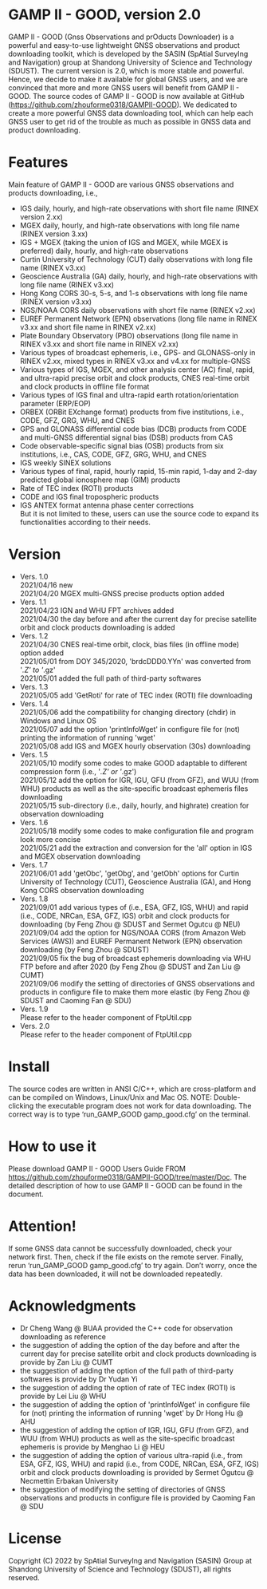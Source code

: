 # GAMP II - GOOD, version 2.0
GAMP II - GOOD (Gnss Observations and prOducts Downloader) is a powerful and easy-to-use lightweight GNSS observations and product downloading toolkit, which is developed by the SASIN (SpAtial SurveyIng and Navigation) group at Shandong University of Science and Technology (SDUST). The current version is 2.0, which is more stable and powerful. Hence, we decide to make it available for global GNSS users, and we are convinced that more and more GNSS users will benefit from GAMP II - GOOD. The source codes of GAMP II - GOOD is now available at GitHub (https://github.com/zhouforme0318/GAMPII-GOOD). We dedicated to create a more powerful GNSS data downloading tool, which can help each GNSS user to get rid of the trouble as much as possible in GNSS data and product downloading.
# Features
Main feature of GAMP II - GOOD are various GNSS observations and products downloading, i.e., 
- IGS daily, hourly, and high-rate observations with short file name (RINEX version 2.xx)
- MGEX daily, hourly, and high-rate observations with long file name (RINEX version 3.xx)
- IGS + MGEX (taking the union of IGS and MGEX, while MGEX is preferred) daily, hourly, and high-rate observations
- Curtin University of Technology (CUT) daily observations with long file name (RINEX v3.xx)
- Geoscience Australia (GA) daily, hourly, and high-rate observations with long file name (RINEX v3.xx)
- Hong Kong CORS 30-s, 5-s, and 1-s observations with long file name (RINEX version v3.xx)
- NGS/NOAA CORS daily observations with short file name (RINEX v2.xx)
- EUREF Permanent Network (EPN) observations (long file name in RINEX v3.xx and short file name in RINEX v2.xx)
- Plate Boundary Observatory (PBO) observations (long file name in RINEX v3.xx and short file name in RINEX v2.xx)
- Various types of broadcast ephemeris, i.e., GPS- and GLONASS-only in RINEX v2.xx, mixed types in RINEX v3.xx and v4.xx for multiple-GNSS
- Various types of IGS, MGEX, and other analysis center (AC) final, rapid, and ultra-rapid precise orbit and clock products, CNES real-time orbit and clock products in offline file format
- Various types of IGS final and ultra-rapid earth rotation/orientation parameter (ERP/EOP)
- ORBEX (ORBit EXchange format) products from five institutions, i.e., CODE, GFZ, GRG, WHU, and CNES
- GPS and GLONASS differential code bias (DCB) products from CODE and multi-GNSS differential signal bias (DSB) products from CAS
- Code observable-specific signal bias (OSB) products from six institutions, i.e., CAS, CODE, GFZ, GRG, WHU, and CNES
- IGS weekly SINEX solutions
- Various types of final, rapid, hourly rapid, 15-min rapid, 1-day and 2-day predicted global ionosphere map (GIM) products
- Rate of TEC index (ROTI) products
- CODE and IGS final tropospheric products
- IGS ANTEX format antenna phase center corrections  
But it is not limited to these, users can use the source code to expand its functionalities according to their needs.
# Version
- Vers. 1.0  
  2021/04/16 new  
  2021/04/20 MGEX multi-GNSS precise products option added  
- Vers. 1.1  
  2021/04/23 IGN and WHU FPT archives added  
  2021/04/30 the day before and after the current day for precise satellite orbit and clock products downloading is added
- Vers. 1.2  
  2021/04/30 CNES real-time orbit, clock, bias files (in offline mode) option added  
  2021/05/01 from DOY 345/2020, 'brdcDDD0.YYn' was converted from '*.Z' to '*.gz'  
  2021/05/01 added the full path of third-party softwares
- Vers. 1.3  
  2021/05/05 add 'GetRoti' for rate of TEC index (ROTI) file downloading
- Vers. 1.4  
  2021/05/06 add the compatibility for changing directory (chdir) in Windows and Linux OS  
  2021/05/07 add the option 'printInfoWget' in configure file for (not) printing the information of running 'wget'  
  2021/05/08 add IGS and MGEX hourly observation (30s) downloading
- Vers. 1.5  
  2021/05/10 modify some codes to make GOOD adaptable to different compression form (i.e., '*.Z' or '*.gz')  
  2021/05/12 add the option for IGR, IGU, GFU (from GFZ), and WUU (from WHU) products as well as the site-specific broadcast ephemeris files downloading  
  2021/05/15 sub-directory (i.e., daily, hourly, and highrate) creation for observation downloading
- Vers. 1.6  
  2021/05/18 modify some codes to make configuration file and program look more concise  
  2021/05/21 add the extraction and conversion for the 'all' option in IGS and MGEX observation downloading
- Vers. 1.7  
  2021/06/01 add 'getObc', 'getObg', and 'getObh' options for Curtin University of Technology (CUT), Geoscience Australia (GA), and Hong Kong CORS observation downloading
- Vers. 1.8  
  2021/09/01 add various types of (i.e., ESA, GFZ, IGS, WHU) and rapid (i.e., CODE, NRCan, ESA, GFZ, IGS) orbit and clock products for downloading (by Feng Zhou @ SDUST and Sermet Ogutcu @ NEU)  
  2021/09/04 add the option for NGS/NOAA CORS (from Amazon Web Services (AWS)) and EUREF Permanent Network (EPN) observation downloading (by Feng Zhou @ SDUST)  
  2021/09/05 fix the bug of broadcast ephemeris downloading via WHU FTP before and after 2020 (by Feng Zhou @ SDUST and Zan Liu @ CUMT)  
  2021/09/06 modify the setting of directories of GNSS observations and products in configure file to make them more elastic (by Feng Zhou @ SDUST and Caoming Fan @ SDU)
- Vers. 1.9  
  Please refer to the header component of FtpUtil.cpp
- Vers. 2.0  
  Please refer to the header component of FtpUtil.cpp
# Install
The source codes are written in ANSI C/C++, which are cross-platform and can be compiled on Windows, Linux/Unix and Mac OS. NOTE: Double-clicking the executable program does not work for data downloading. The correct way is to type ‘run_GAMP_GOOD  gamp_good.cfg’ on the terminal.
# How to use it
Please download GAMP II - GOOD Users Guide FROM https://github.com/zhouforme0318/GAMPII-GOOD/tree/master/Doc. The detailed description of how to use GAMP II - GOOD can be found in the document.
# Attention!
If some GNSS data cannot be successfully downloaded, check your network first. Then, check if the file exists on the remote server. Finally, rerun ‘run_GAMP_GOOD  gamp_good.cfg’ to try again. Don’t worry, once the data has been downloaded, it will not be downloaded repeatedly.
# Acknowledgments
- Dr Cheng Wang @ BUAA provided the C++ code for observation downloading as reference
- the suggestion of adding the option of the day before and after the current day for precise satellite orbit and clock products downloading is provide by Zan Liu @ CUMT
- the suggestion of adding the option of the full path of third-party softwares is provide by Dr Yudan Yi
- the suggestion of adding the option of rate of TEC index (ROTI) is provide by Lei Liu @ WHU
- the suggestion of adding the option of 'printInfoWget' in configure file for (not) printing the information of running 'wget' by Dr Hong Hu @ AHU
- the suggestion of adding the option of IGR, IGU, GFU (from GFZ), and WUU (from WHU) products as well as the site-specific broadcast ephemeris is provide by Menghao Li @ HEU
- the suggestion of adding the option of various ultra-rapid (i.e., from ESA, GFZ, IGS, WHU) and rapid (i.e., from CODE, NRCan, ESA, GFZ, IGS) orbit and clock products downloading is provided by Sermet Ogutcu @ Necmettin Erbakan University
- the suggestion of modifying the setting of directories of GNSS observations and products in configure file is provided by Caoming Fan @ SDU
# License
Copyright (C) 2022 by SpAtial SurveyIng and Navigation (SASIN) Group at Shandong University of Science and Technology (SDUST), all rights reserved.
